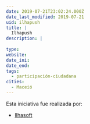```yaml
---
date: 2019-07-21T23:02:24.000Z
date_last_modified: 2019-07-21
uid: ilhapush
title: |
  Ilhapush
description: |
  
type: 
website: 
date_ini: 
date_end: 
tags:
  - participación-ciudadana
cities: 
  - Maceió
---
```


Esta iniciativa fue realizada por:

- [Ilhasoft](/organizaciones/ilhasoft)
